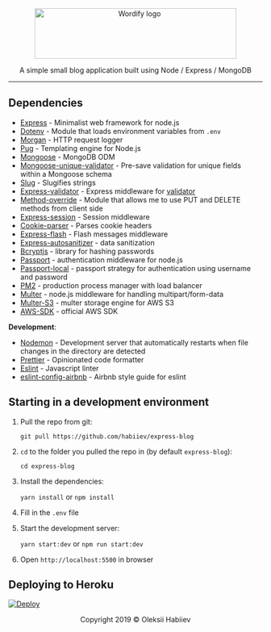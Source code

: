 <div align="center">
  <img src="https://i.imgur.com/KSugaI9.png" alt="Wordify logo" height="100" width="400">

  <p>A simple small blog application built using Node / Express / MongoDB</p>
</div>

---

## Dependencies

- [Express](https://www.npmjs.com/package/express) - Minimalist web framework for node.js
- [Dotenv](https://www.npmjs.com/package/dotenv) - Module that loads environment variables from `.env`
- [Morgan](https://www.npmjs.com/package/morgan) - HTTP request logger
- [Pug](https://www.npmjs.com/package/pug) - Templating engine for Node.js
- [Mongoose](https://www.npmjs.com/package/mongoose) - MongoDB ODM
- [Mongoose-unique-validator](https://www.npmjs.com/package/mongoose-unique-validator) - Pre-save validation for unique fields within a Mongoose schema
- [Slug](https://www.npmjs.com/package/slug) - Slugifies strings
- [Express-validator](https://www.npmjs.com/package/express-validator) - Express middleware for [validator](https://www.npmjs.com/package/validator)
- [Method-override](https://www.npmjs.com/package/method-override) - Module that allows me to use PUT and DELETE methods from client side
- [Express-session](https://www.npmjs.com/package/express-session) - Session middleware
- [Cookie-parser](https://www.npmjs.com/package/cookie-parser) - Parses cookie headers
- [Express-flash](https://www.npmjs.com/package/express-flash) - Flash messages middleware
- [Express-autosanitizer](https://www.npmjs.com/package/express-autosanitizer) - data sanitization
- [Bcryptjs](https://www.npmjs.com/package/bcryptjs) - library for hashing passwords
- [Passport](https://www.npmjs.com/package/passport) - authentication middleware for node.js
- [Passport-local](https://www.npmjs.com/package/passport-local) - passport strategy for authentication using username and password
- [PM2](https://www.npmjs.com/package/pm2) - production process manager with load balancer
- [Multer](https://www.npmjs.com/package/multer) - node.js middleware for handling multipart/form-data
- [Multer-S3](https://www.npmjs.com/package/multer-s3) - multer storage engine for AWS S3
- [AWS-SDK](https://www.npmjs.com/package/aws-sdk) - official AWS SDK

**Development**:

- [Nodemon](https://www.npmjs.com/package/nodemon) - Development server that automatically restarts when file changes in the directory are detected
- [Prettier](https://www.npmjs.com/package/prettier) - Opinionated code formatter
- [Eslint](https://www.npmjs.com/package/eslint) - Javascript linter
- [eslint-config-airbnb](https://github.com/airbnb/javascript/tree/master/packages/eslint-config-airbnb) - Airbnb style guide for eslint

## Starting in a development environment

1. Pull the repo from git:

   `git pull https://github.com/habiiev/express-blog`

2. `cd` to the folder you pulled the repo in (by default `express-blog`):

   `cd express-blog`

3. Install the dependencies:

   `yarn install` or `npm install`

4. Fill in the `.env` file

5. Start the development server:

   `yarn start:dev` or `npm run start:dev`

6. Open `http://localhost:5500` in browser

## Deploying to Heroku

[![Deploy](https://www.herokucdn.com/deploy/button.svg)](https://heroku.com/deploy)

<p align="center">Copyright 2019 &copy; Oleksii Habiiev</p>
